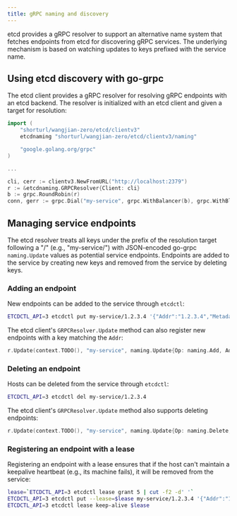```yaml
---
title: gRPC naming and discovery
---
```


etcd provides a gRPC resolver to support an alternative name system that fetches endpoints from etcd for discovering gRPC services. The underlying mechanism is based on watching updates to keys prefixed with the service name.

## Using etcd discovery with go-grpc

The etcd client provides a gRPC resolver for resolving gRPC endpoints with an etcd backend. The resolver is initialized with an etcd client and given a target for resolution:

```go
import (
	"shorturl/wangjian-zero/etcd/clientv3"
	etcdnaming "shorturl/wangjian-zero/etcd/clientv3/naming"

	"google.golang.org/grpc"
)

...

cli, cerr := clientv3.NewFromURL("http://localhost:2379")
r := &etcdnaming.GRPCResolver{Client: cli}
b := grpc.RoundRobin(r)
conn, gerr := grpc.Dial("my-service", grpc.WithBalancer(b), grpc.WithBlock(), ...)
```

## Managing service endpoints

The etcd resolver treats all keys under the prefix of the resolution target following a "/" (e.g., "my-service/") with JSON-encoded go-grpc `naming.Update` values as potential service endpoints. Endpoints are added to the service by creating new keys and removed from the service by deleting keys.

### Adding an endpoint

New endpoints can be added to the service through `etcdctl`:

```sh
ETCDCTL_API=3 etcdctl put my-service/1.2.3.4 '{"Addr":"1.2.3.4","Metadata":"..."}'
```

The etcd client's `GRPCResolver.Update` method can also register new endpoints with a key matching the `Addr`:

```go
r.Update(context.TODO(), "my-service", naming.Update{Op: naming.Add, Addr: "1.2.3.4", Metadata: "..."})
```

### Deleting an endpoint

Hosts can be deleted from the service through `etcdctl`:

```sh
ETCDCTL_API=3 etcdctl del my-service/1.2.3.4
```

The etcd client's `GRPCResolver.Update` method also supports deleting endpoints:

```go
r.Update(context.TODO(), "my-service", naming.Update{Op: naming.Delete, Addr: "1.2.3.4"})
```

### Registering an endpoint with a lease

Registering an endpoint with a lease ensures that if the host can't maintain a keepalive heartbeat (e.g., its machine fails), it will be removed from the service:

```sh
lease=`ETCDCTL_API=3 etcdctl lease grant 5 | cut -f2 -d' '`
ETCDCTL_API=3 etcdctl put --lease=$lease my-service/1.2.3.4 '{"Addr":"1.2.3.4","Metadata":"..."}'
ETCDCTL_API=3 etcdctl lease keep-alive $lease
```
